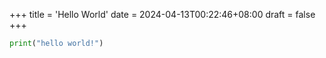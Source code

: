 +++
title = 'Hello World'
date = 2024-04-13T00:22:46+08:00
draft = false
+++
```python
print("hello world!")
```